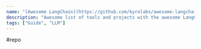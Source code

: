 ```yaml
---
name: "[Awesome LangChain](https://github.com/kyrolabs/awesome-langchain)"
description: "Awesome list of tools and projects with the awesome LangChain framework"
tags: ["Guide", "LLM"]
---
```

#repo